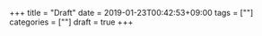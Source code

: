 +++
title = "Draft"
date = 2019-01-23T00:42:53+09:00
tags = [""]
categories = [""]
draft = true
+++
